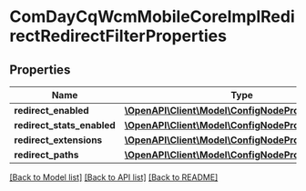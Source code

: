 # ComDayCqWcmMobileCoreImplRedirectRedirectFilterProperties

## Properties
Name | Type | Description | Notes
------------ | ------------- | ------------- | -------------
**redirect_enabled** | [**\OpenAPI\Client\Model\ConfigNodePropertyBoolean**](ConfigNodePropertyBoolean.md) |  | [optional] 
**redirect_stats_enabled** | [**\OpenAPI\Client\Model\ConfigNodePropertyBoolean**](ConfigNodePropertyBoolean.md) |  | [optional] 
**redirect_extensions** | [**\OpenAPI\Client\Model\ConfigNodePropertyArray**](ConfigNodePropertyArray.md) |  | [optional] 
**redirect_paths** | [**\OpenAPI\Client\Model\ConfigNodePropertyArray**](ConfigNodePropertyArray.md) |  | [optional] 

[[Back to Model list]](../README.md#documentation-for-models) [[Back to API list]](../README.md#documentation-for-api-endpoints) [[Back to README]](../README.md)


